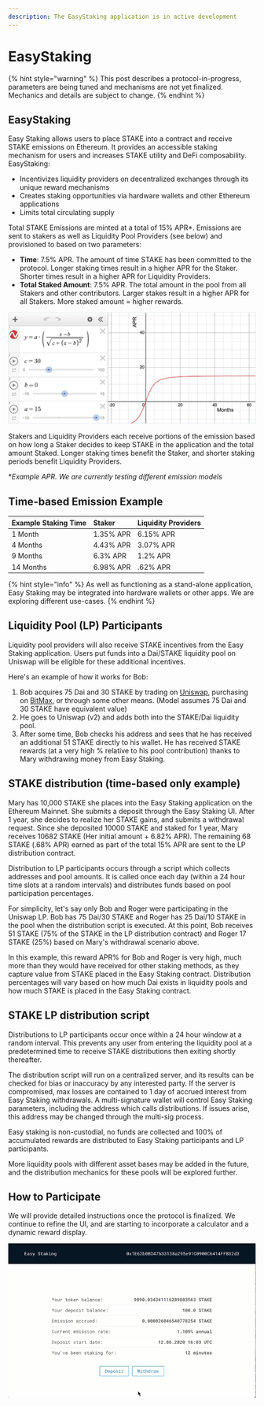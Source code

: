 ```yaml
---
description: The EasyStaking application is in active development
---
```


# EasyStaking

{% hint style="warning" %}
This post describes a protocol-in-progress, parameters are being tuned and mechanisms are not yet finalized.  Mechanics and details are subject to change.
{% endhint %}

## EasyStaking

Easy Staking allows users to place STAKE into a contract and receive STAKE emissions on Ethereum. It provides an accessible staking mechanism for users and increases STAKE utility and DeFi composability. EasyStaking:

* Incentivizes liquidity providers on decentralized exchanges through its unique reward mechanisms
* Creates staking opportunities via hardware wallets and other Ethereum applications
* Limits total circulating supply

Total STAKE Emissions are minted at a total of 15% APR\*. Emissions are sent to stakers as well as Liquidity Pool Providers \(see below\) and provisioned to based on two parameters:

* **Time**: 7.5% APR. The amount of time STAKE has been committed to the protocol. Longer staking times result in a higher APR for the Staker. Shorter times result in a higher APR for Liquidity Providers. 
* **Total Staked Amount**: 7.5% APR. The total amount in the pool from all Stakers and other contributors. Larger stakes result in a higher APR for all Stakers. More staked amount = higher rewards.

![Sigmoid function for determining time-based APR splits between Stakers and LP providers. Formula is currently being modified to include Time and Total Amount parameters.](../../.gitbook/assets/sigmoid-1.png)

Stakers and Liquidity Providers each receive portions of the emission based on how long a Staker decides to keep STAKE in the application and the total amount Staked. Longer staking times benefit the Staker, and shorter staking periods benefit Liquidity Providers. 

\*_Example APR. We are currently testing different emission models_

## Time-based Emission Example

| Example Staking Time | Staker | Liquidity Providers |
| :--- | :--- | :--- |
| 1 Month | 1.35% APR | 6.15% APR |
| 4 Months | 4.43% APR | 3.07% APR |
| 9 Months | 6.3% APR | 1.2% APR |
| 14 Months | 6.98% APR | .62% APR |

{% hint style="info" %}
As well as functioning as a stand-alone application, Easy Staking may be integrated into hardware wallets or other apps. We are exploring different use-cases.
{% endhint %}

## Liquidity Pool \(LP\) Participants

Liquidity pool providers will also receive STAKE incentives from the Easy Staking application. Users put funds into a Dai/STAKE liquidity pool on Uniswap will be eligible for these additional incentives.

 Here's an example of how it works for Bob:

1. Bob acquires 75 Dai and 30 STAKE by trading on [Uniswap](https://uniswap.exchange/swap), purchasing on [BitMax](https://bitmax.io/), or through some other means. \(Model assumes 75 Dai and 30 STAKE have equivalent value\) 
2. He goes to Uniswap \(v2\) and adds both into the STAKE/Dai liquidity pool. 
3. After some time, Bob checks his address and sees that he has received an additional 51 STAKE directly to his wallet. He has received STAKE rewards \(at a very high % relative to his pool contribution\) thanks to Mary withdrawing money from Easy Staking.

## STAKE distribution \(time-based only example\)

Mary has 10,000 STAKE she places into the Easy Staking application on the Ethereum Mainnet. She submits a deposit through the Easy Staking UI. After 1 year, she decides to realize her STAKE gains, and submits a withdrawal request.  Since she deposited 10000 STAKE and staked for 1 year,  Mary receives 10682 STAKE \(Her initial amount + 6.82% APR\).  The remaining 68 STAKE \(.68% APR\) earned as part of the total 15% APR are sent to the LP distribution contract.

Distribution to LP participants occurs through a script which collects addresses and pool amounts. It is called once each day \(within a 24 hour time slots at a random intervals\) and distributes funds based on pool participation percentages.

For simplicity, let's say only Bob and Roger were participating in the Uniswap LP. Bob has 75 Dai/30 STAKE and Roger has 25 Dai/10 STAKE in the pool when the distribution script is executed.  At this point, Bob receives 51 STAKE \(75% of the STAKE in the LP distribution contract\) and Roger 17 STAKE \(25%\) based on Mary's withdrawal scenario above.

In this example, this reward APR%  for Bob and Roger is very high, much more than they would have received for other staking methods, as they capture value from STAKE placed in the Easy Staking contract.  Distribution percentages will vary based on how much Dai exists in liquidity pools and how much STAKE is placed in the Easy Staking contract. 

## STAKE LP distribution script

Distributions to LP participants occur once within a 24 hour window at a random interval. This prevents any user from entering the liquidity pool at a predetermined time to receive STAKE distributions then exiting shortly thereafter.  

The distribution script will run on a centralized server, and its results can be checked for bias or inaccuracy by any interested party. If the server is compromised, max losses are contained to 1 day of accrued interest from Easy Staking withdrawals. A multi-signature wallet will control Easy Staking parameters, including the address which calls distributions. If issues arise, this address may be changed through the multi-sig process.

Easy staking is non-custodial, no funds are collected and 100% of accumulated rewards are distributed to Easy Staking participants and LP participants.

More liquidity pools with different asset bases may be added in the future, and the distribution mechanics for these pools will be explored further.

## How to Participate

We will provide detailed instructions once the protocol is finalized.  We continue to refine the UI, and are starting to incorporate a calculator and a dynamic reward display.

![Test application \(Emission in hours rather than days\)](../../.gitbook/assets/easystaking-beta.gif)

